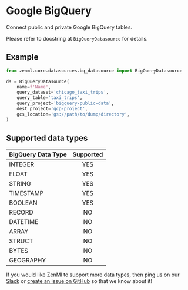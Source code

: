 # Google BigQuery
Connect public and private Google BigQuery tables.

Please refer to docstring at `BigQueryDatasource` for details.

## Example
```python
from zenml.core.datasources.bq_datasource import BigQueryDatasource

ds = BigQueryDatasource(
    name=f'Name',
    query_dataset='chicago_taxi_trips',
    query_table='taxi_trips',
    query_project='bigquery-public-data',
    dest_project='gcp-project',
    gcs_location='gs://path/to/dump/directory',
)
```



## Supported data types

| BigQuery Data Type | Supported |
| :--- | :---: |
| INTEGER | YES |
| FLOAT | YES |
| STRING | YES |
| TIMESTAMP | YES |
| BOOLEAN | YES |
| RECORD | NO |
| DATETIME | NO |
| ARRAY | NO |
| STRUCT | NO |
| BYTES | NO |
| GEOGRAPHY | NO |

If you would like ZenMl to support more data types, then ping us on our [Slack](https://zenml.io/slack-invite) or [create an issue on GitHub](https://https://github.com/maiot-io/zenml) 
so that we know about it!


